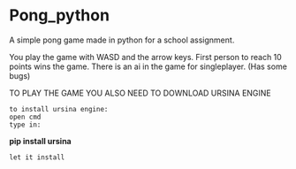 # Pong_python
A simple pong game made in python for a school assignment.

You play the game with WASD and the arrow keys.
First person to reach 10 points wins the game.
There is an ai in the game for singleplayer. (Has some bugs)

TO PLAY THE GAME YOU ALSO NEED TO DOWNLOAD URSINA ENGINE

```
to install ursina engine:
open cmd
type in:
```
**pip install ursina**
```
let it install
```
